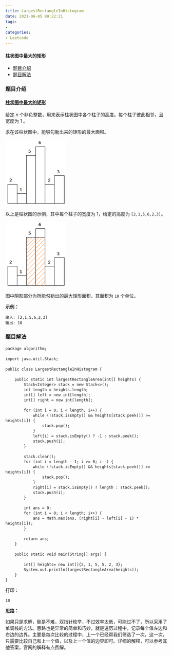 ```yaml
---
title: LargestRectangleInHistogram
date: 2021-06-05 09:22:21
tags:
- 
categories:
- Leetcode 
---
```




#### 柱状图中最大的矩形

- [题目介绍](https://yangtzeshore.github.io/2021/06/05/LargestRectangleInHistogram/#题目介绍)
- [题目解法](https://yangtzeshore.github.io/2021/06/05/LargestRectangleInHistogram/#题目解法)

### 题目介绍

#### [柱状图中最大的矩形](https://leetcode-cn.com/problems/largest-rectangle-in-histogram/)

给定 *n* 个非负整数，用来表示柱状图中各个柱子的高度。每个柱子彼此相邻，且宽度为 1 。

求在该柱状图中，能够勾勒出来的矩形的最大面积。

![img](https://raw.githubusercontent.com/yangtzeshore/images/main/Leetcode/histogram.png)

以上是柱状图的示例，其中每个柱子的宽度为 1，给定的高度为 `[2,1,5,6,2,3]`。

![img](https://raw.githubusercontent.com/yangtzeshore/images/main/Leetcode/histogram_area.png)

图中阴影部分为所能勾勒出的最大矩形面积，其面积为 `10` 个单位。

**示例：**

```
输入: [2,1,5,6,2,3]
输出: 10
```

### 题目解法

```
package algorithm;

import java.util.Stack;

public class LargestRectangleInHistogram {

    public static int largestRectangleArea(int[] heights) {
        Stack<Integer> stack = new Stack<>();
        int length = heights.length;
        int[] left = new int[length];
        int[] right = new int[length];

        for (int i = 0; i < length; i++) {
            while (!stack.isEmpty() && heights[stack.peek()] >= heights[i]) {
                stack.pop();
            }
            left[i] = stack.isEmpty() ? -1 : stack.peek();
            stack.push(i);
        }

        stack.clear();
        for (int i = length - 1; i >= 0; i--) {
            while (!stack.isEmpty() && heights[stack.peek()] >= heights[i]) {
                stack.pop();
            }
            right[i] = stack.isEmpty() ? length : stack.peek();
            stack.push(i);
        }

        int ans = 0;
        for (int i = 0; i < length; i++) {
            ans = Math.max(ans, (right[i] - left[i] - 1) * heights[i]);
        }

        return ans;
    }

    public static void main(String[] args) {

        int[] heights= new int[]{2, 1, 5, 5, 2, 3};
        System.out.println(largestRectangleArea(heights));
    }
}
```

打印：

```
10
```

**思路：**

如果只是求解，倒是不难，双指针枚举，不过效率太低，可能过不了，所以采用了单调栈的方法。思路也是异常的简单和巧妙，就是遍历过程中，记录每个值左边和右边的边界。主要是每次比较的过程中，上一个已经帮我们筛选了一次，这一次，只需要比较自己和上一个值，以及上一个值的边界即可。详细的解释，可以参考其他答案，官网的解释有点费解。